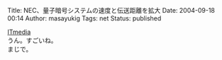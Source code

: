 Title: NEC、量子暗号システムの速度と伝送距離を拡大
Date: 2004-09-18 00:14
Author: masayukig
Tags: net
Status: published

[ITmedia](http://www.itmedia.co.jp/news/articles/0409/17/news008.html)  
うん。すごいね。  
まじで。
